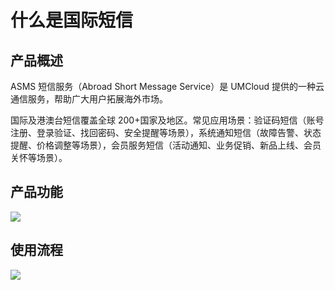 # 什么是国际短信

## 产品概述

ASMS 短信服务（Abroad Short Message Service）是 UMCloud 提供的一种云通信服务，帮助广大用户拓展海外市场。

国际及港澳台短信覆盖全球 200+国家及地区。常见应用场景：验证码短信（账号注册、登录验证、找回密码、安全提醒等场景），系统通知短信（故障告警、状态提醒、价格调整等场景），会员服务短信（活动通知、业务促销、新品上线、会员关怀等场景）。

## 产品功能

![](https://umweb-static.cn-sh2.ufileos.com/docs/images/usms/%E7%9F%AD%E4%BF%A1%E6%9C%8D%E5%8A%A1usms_%E4%BA%A7%E5%93%81%E5%8A%9F%E8%83%BD%E6%8F%8F%E8%BF%B0.png)

## 使用流程

![](https://umweb-static.cn-sh2.ufileos.com/docs/images/usms/%E7%9F%AD%E4%BF%A1%E6%9C%8D%E5%8A%A1usms_%E4%BD%BF%E7%94%A8%E6%B5%81%E7%A8%8B%E6%A6%82%E8%BF%B0.png)
